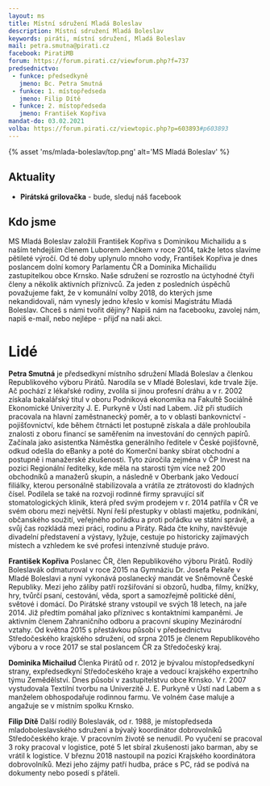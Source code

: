 ```yaml
---
layout: ms
title: Místní sdružení Mladá Boleslav
description: Místní sdružení Mladá Boleslav
keywords: piráti, místní sdružení, Mladá Boleslav
mail: petra.smutna@pirati.cz
facebook: PiratiMB
forum: https://forum.pirati.cz/viewforum.php?f=737
predsednictvo:
 - funkce: předsedkyně
   jmeno: Bc. Petra Smutná
 - funkce: 1. místopředseda
   jmeno: Filip Dítě
 - funkce: 2. místopředseda
   jmeno: František Kopřiva
mandat-do: 03.02.2021
volba: https://forum.pirati.cz/viewtopic.php?p=603893#p603893
---
```

{% asset 'ms/mlada-boleslav/top.png' alt='MS Mladá Boleslav' %}

## Aktuality
* **Pirátská grilovačka** - bude, sleduj náš facebook

## Kdo jsme
MS Mladá Boleslav založili František Kopřiva s Dominikou Michailidu a s naším tehdejším členem Luborem Jenčkem v roce 2014, takže letos slavíme pětileté výročí.
Od té doby uplynulo mnoho vody, František Kopřiva je dnes poslancem dolní komory Parlamentu ČR a Dominika Michailidu zastupitelkou obce Krnsko. Naše sdružení se rozrostlo na úctyhodné čtyři členy a několik aktivních příznivců. Za jeden z posledních úspěchů považujeme fakt, že v komunální volby 2018, do kterých jsme nekandidovali, nám vynesly jedno křeslo v komisi Magistrátu Mladá Boleslav. 
Chceš s námi tvořit dějiny? Napiš nám na facebooku, zavolej nám, napiš e-mail, nebo nejlépe - přijď na naši akci.

# Lidé
**Petra Smutná**
je předsedkyní místního sdružení Mladá Boleslav a členkou Republikového výboru Pirátů.
Narodila se v Mladé Boleslavi, kde trvale žije. Ač pochází z lékařské rodiny, zvolila si jinou profesní dráhu a v r. 2002 získala bakalářský titul v oboru Podniková ekonomika na Fakultě Sociálně Ekonomické Univerzity J. E. Purkyně v Ústí nad Labem.
Již při studiích pracovala na hlavní zaměstnanecký poměr, a to v oblasti bankovnictví - pojišťovnictví, kde během čtrnácti let postupně získala a dále prohloubila znalosti z oboru financí se saměřením na investování do cenných papírů. Začínala jako asistentka Náměstka generálního ředitele v České pojišťovně, odkud odešla do eBanky a poté do Komerční banky sbírat obchodní a postupně i manažerské zkušenosti. Tyto zúročila zejména v ČP Invest na pozici Regionální ředitelky, kde měla na starosti tým více než 200 obchodníků a manažerů skupin, a následně v Oberbank jako Vedoucí filiálky, kterou personálně stabilizovala a vrátila ze ztrátovosti do kladných čísel. Podílela se také na rozvoji rodinné firmy spravující síť stomatologických klinik, která před svým prodejem v r. 2014 patřila v ČR ve svém oboru mezi největší.
Nyní řeší přestupky v oblasti majetku, podnikání, občanského soužití, veřejného pořádku a proti pořádku ve státní správě, a svůj čas rozkládá mezi práci, rodinu a Piráty. Ráda čte knihy, navštěvuje divadelní představení a výstavy, lyžuje, cestuje po historicky zajímavých místech a vzhledem ke své profesi intenzívně studuje právo. 

**František Kopřiva**
Poslanec ČR, člen Republikového výboru Pirátů.
Rodilý Boleslavák odmaturoval v roce 2015 na Gymnáziu Dr. Josefa Pekaře v Mladé Boleslavi a nyní vykonává poslanecký mandát ve Sněmovně České Republiky.
Mezi jeho záliby patří rozšiřování si obzorů, hudba, filmy, knížky, hry, tvůrčí psaní, cestování, věda, sport a samozřejmě politické dění, světové i domácí.
Do Pirátské strany vstoupil ve svých 18 letech, na jaře 2014. Již předtím pomáhal jako příznivec s kontaktními kampaněmi. Je aktivním členem Zahraničního odboru a pracovní skupiny Mezinárodní vztahy. Od května 2015 s přestávkou působí v předsednictvu Středočeského krajského sdružení, od srpna 2015 je členem Republikového výboru a v roce 2017 se stal poslancem ČR za Středočeský kraj.

**Dominika Michailud**
Členka Pirátů od r. 2012 je bývalou místopředsedkyní strany, expředsedkyní Středočeského kraje a vedoucí krajského expertního týmu Zemědělství. Dnes působí v zastupitelstvu obce Krnsko.
V r. 2007 vystudovala Textilní tvorbu na Univerzitě J. E. Purkyně v Ústí nad Labem a s manželem obhospodařuje rodinnou farmu. Ve volném čase maluje a angažuje se v místním spolku Krnsko.

**Filip Dítě**
Další rodilý Boleslavák, od r. 1988, je místopředseda mladoboleslavského sdružení a bývalý koordinátor dobrovolníků Středočeského kraje.
V pracovním životě se nenudil. Po vyučení se pracoval 3 roky pracoval v logistice, poté 5 let sbíral zkušenosti jako barman, aby se vrátil k logistice. V březnu 2018 nastoupil na pozici Krajského koordinátora dobrovolníků.
Mezi jeho zájmy patří hudba, práce s PC, rád se podívá na dokumenty nebo posedí s přáteli. 

